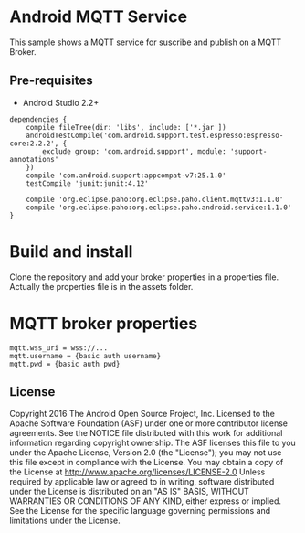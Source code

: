 Android MQTT Service
=====================================

This sample shows a MQTT service for suscribe and publish on a MQTT Broker.

Pre-requisites
--------------
- Android Studio 2.2+

```
dependencies {
    compile fileTree(dir: 'libs', include: ['*.jar'])
    androidTestCompile('com.android.support.test.espresso:espresso-core:2.2.2', {
        exclude group: 'com.android.support', module: 'support-annotations'
    })
    compile 'com.android.support:appcompat-v7:25.1.0'
    testCompile 'junit:junit:4.12'

    compile 'org.eclipse.paho:org.eclipse.paho.client.mqttv3:1.1.0'
    compile 'org.eclipse.paho:org.eclipse.paho.android.service:1.1.0'
}
```

Build and install
=================
Clone the repository and add your broker properties in a properties file.
Actually the properties file is in the assets folder.

MQTT broker properties
==============================================

```
mqtt.wss_uri = wss://...
mqtt.username = {basic auth username}
mqtt.pwd = {basic auth pwd}
```

License
-------
Copyright 2016 The Android Open Source Project, Inc.
Licensed to the Apache Software Foundation (ASF) under one or more contributor
license agreements.  See the NOTICE file distributed with this work for
additional information regarding copyright ownership.  The ASF licenses this
file to you under the Apache License, Version 2.0 (the "License"); you may not
use this file except in compliance with the License.  You may obtain a copy of
the License at
  http://www.apache.org/licenses/LICENSE-2.0
Unless required by applicable law or agreed to in writing, software
distributed under the License is distributed on an "AS IS" BASIS, WITHOUT
WARRANTIES OR CONDITIONS OF ANY KIND, either express or implied.  See the
License for the specific language governing permissions and limitations under
the License.